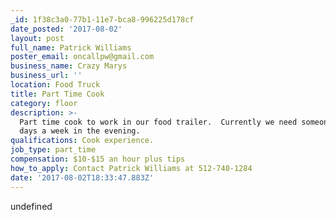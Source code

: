 ```yaml
---
_id: 1f38c3a0-77b1-11e7-bca8-996225d178cf
date_posted: '2017-08-02'
layout: post
full_name: Patrick Williams
poster_email: oncallpw@gmail.com
business_name: Crazy Marys
business_url: ''
location: Food Truck
title: Part Time Cook
category: floor
description: >-
  Part time cook to work in our food trailer.  Currently we need someone 2-3
  days a week in the evening.
qualifications: Cook experience.
job_type: part_time
compensation: $10-$15 an hour plus tips
how_to_apply: Contact Patrick Williams at 512-740-1284
date: '2017-08-02T18:33:47.883Z'
---
```

undefined
